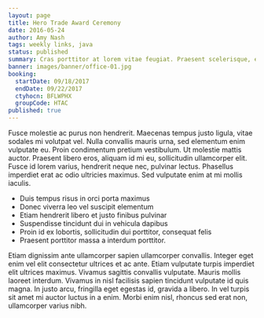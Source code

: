 ```yaml
---
layout: page
title: Hero Trade Award Ceremony
date: 2016-05-24
author: Amy Nash
tags: weekly links, java
status: published
summary: Cras porttitor at lorem vitae feugiat. Praesent scelerisque, elit in.
banner: images/banner/office-01.jpg
booking:
  startDate: 09/18/2017
  endDate: 09/22/2017
  ctyhocn: BFLWPHX
  groupCode: HTAC
published: true
---
```

Fusce molestie ac purus non hendrerit. Maecenas tempus justo ligula, vitae sodales mi volutpat vel. Nulla convallis mauris urna, sed elementum enim vulputate eu. Proin condimentum pretium vestibulum. Ut molestie mattis auctor. Praesent libero eros, aliquam id mi eu, sollicitudin ullamcorper elit. Fusce id lorem varius, hendrerit neque nec, pulvinar lectus. Phasellus imperdiet erat ac odio ultricies maximus. Sed vulputate enim at mi mollis iaculis.

* Duis tempus risus in orci porta maximus
* Donec viverra leo vel suscipit elementum
* Etiam hendrerit libero et justo finibus pulvinar
* Suspendisse tincidunt dui in vehicula dapibus
* Proin id ex lobortis, sollicitudin dui porttitor, consequat felis
* Praesent porttitor massa a interdum porttitor.

Etiam dignissim ante ullamcorper sapien ullamcorper convallis. Integer eget enim vel elit consectetur ultrices et ac ante. Etiam vulputate turpis imperdiet elit ultrices maximus. Vivamus sagittis convallis vulputate. Mauris mollis laoreet interdum. Vivamus in nisl facilisis sapien tincidunt vulputate id quis magna. In justo arcu, fringilla eget egestas id, gravida a libero. In vel turpis sit amet mi auctor luctus in a enim. Morbi enim nisl, rhoncus sed erat non, ullamcorper varius nibh.

